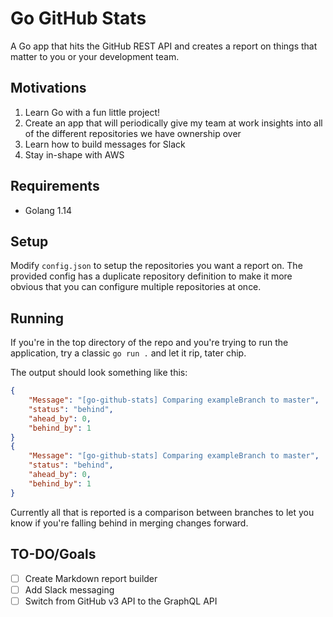 # Go GitHub Stats

A Go app that hits the GitHub REST API and creates a report on things that matter to you or your development team.

## Motivations

1. Learn Go with a fun little project!
2. Create an app that will periodically give my team at work insights into all of the different repositories we have ownership over
3. Learn how to build messages for Slack
4. Stay in-shape with AWS

## Requirements

- Golang 1.14

## Setup

Modify `config.json` to setup the repositories you want a report on. The provided config has a duplicate repository definition to make it more obvious that you can configure multiple repositories at once.

## Running

If you're in the top directory of the repo and you're trying to run the application, try a classic `go run .` and let it rip, tater chip.

The output should look something like this:

```json
{
    "Message": "[go-github-stats] Comparing exampleBranch to master",
    "status": "behind",
    "ahead_by": 0,
    "behind_by": 1
}
{
    "Message": "[go-github-stats] Comparing exampleBranch to master",
    "status": "behind",
    "ahead_by": 0,
    "behind_by": 1
}
```

Currently all that is reported is a comparison between branches to let you know if you're falling behind in merging changes forward.

## TO-DO/Goals
- [ ] Create Markdown report builder
- [ ] Add Slack messaging
- [ ] Switch from GitHub v3 API to the GraphQL API
